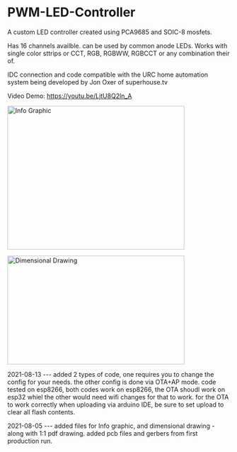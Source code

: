 # PWM-LED-Controller

A custom LED controller created using PCA9685 and SOIC-8 mosfets.

Has 16 channels availble. can be used by common anode LEDs. 
Works with single color sttrips or CCT, RGB, RGBWW, RGBCCT or any combination their of.

IDC connection and code compatible with the URC home automation system being developed by Jon Oxer of superhouse.tv

Video Demo: https://youtu.be/LjtU8Q2ln_A

<a href="https://github.com/austinscreations/PWM-LED-Controller/blob/main/Pictures/Info%20Graphic.png?raw=true"><img src="https://github.com/austinscreations/PWM-LED-Controller/blob/main/Pictures/Info%20Graphic.png?raw=true" alt="Info Graphic" width="400" height="324"/></a>


<a href="https://github.com/austinscreations/PWM-LED-Controller/blob/main/Pictures/Dimensional%20Drawing.png?raw=tru"><img src="https://github.com/austinscreations/PWM-LED-Controller/blob/main/Pictures/Dimensional%20Drawing.png?raw=tru" alt="Dimensional Drawing" width="400" height="245"/></a>

2021-08-13 --- added 2 types of code, one requires you to change the config for your needs. the other config is done via OTA+AP mode. code tested on esp8266, both codes work on esp8266, the OTA shoudl work on esp32 whiel the other would need wifi changes for that to work. for the OTA to work correctly when uploading via arduino IDE, be sure to set upload to clear all flash contents.

2021-08-05 --- added files for Info graphic, and dimensional drawing - along with 1:1 pdf drawing. added pcb files and gerbers from first production run.
